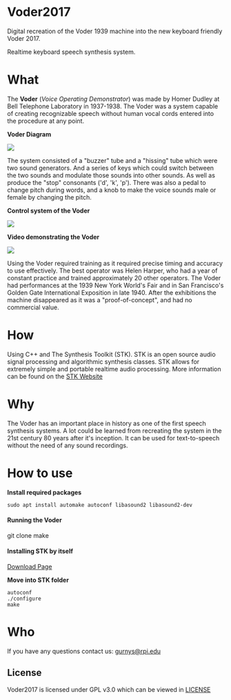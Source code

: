 # Voder2017

Digital recreation of the Voder 1939 machine into the new keyboard friendly Voder 2017.

Realtime keyboard speech synthesis system.

# What

The **Voder** (*Voice Operating Demonstrator*) was made by Homer Dudley at Bell Telephone Laboratory
in 1937-1938. The Voder was a system capable of creating recognizable speech without
human vocal cords entered into the procedure at any point.

**Voder Diagram**

![](https://i1.wp.com/120years.net/wordpress/wp-content/uploads/voder01jpg.jpg)

The system consisted of a "buzzer" tube and a "hissing" tube which were two sound generators.
And a series of keys which could switch between the two sounds and modulate those sounds into 
other sounds. As well as produce the "stop" consonants ('d', 'k', 'p'). There was also a pedal 
to change pitch during words, and a knob to make the voice sounds male or female by changing the pitch.

**Control system of the Voder**

![](https://i0.wp.com/120years.net/wordpress/wp-content/uploads/voder03.jpg?w=683)

**Video demonstrating the Voder**

[![](https://img.youtube.com/vi/5hyI_dM5cGo/0.jpg)](https://www.youtube.com/watch?v=5hyI_dM5cGo)

Using the Voder required training as it required precise timing and accuracy to
use effectively. The best operator was Helen Harper, who had a year of constant practice
and trained approximately 20 other operators. The Voder had performances at the 1939
New York World's Fair and in San Francisco's Golden Gate International Exposition in late 1940.
After the exhibitions the machine disappeared as it was a "proof-of-concept", and had no commercial value.


# How

Using C++ and The Synthesis Toolkit (STK). STK is an open source audio signal processing
and algorithmic synthesis classes. STK allows for extremely simple and portable realtime audio
processing. More information can be found on the [STK Website](https://ccrma.stanford.edu/software/stk/)

# Why

The Voder has an important place in history as one of the first speech synthesis systems.
A lot could be learned from recreating the system in the 21st century 80 years after it's inception.
It can be used for text-to-speech without the need of any sound recordings.

# How to use

**Install required packages**

```sudo apt install automake autoconf libasound2 libasound2-dev```

#### Running the Voder

git clone
make

#### Installing STK by itself

[Download Page](https://ccrma.stanford.edu/software/stk/download.html)


**Move into STK folder**

```
autoconf
./configure
make
```

# Who

If you have any questions contact us: gurnys@rpi.edu

## License

Voder2017 is licensed under GPL v3.0 which can be viewed in [LICENSE](LICENSE.txt)
